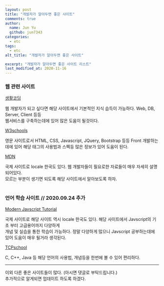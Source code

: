 ```yaml
---
layout: post
title: "개발자가 알아두면 좋은 사이트"
comments: true
author:
  name: Jun Yu
  github: jun7343
categories: 
  - etc
tags: 
  - etc
alt_title: "개발자가 알아두면 좋은 사이트"

excerpt: "개발자가 알아두면 좋은 사이트 리스트"
last_modified_at: 2020-11-16
---
```



### 웹 관련 사이트

[생활코딩](https://opentutorials.org/)   

웹 개발자가 되고 싶다면 해당 사이트에서 기본적인 지식 습득이 가능하다. Web, DB, Server, Client 등등   
웹서비스를 구축하는데에 있어 많은 도움이 될것이다.

[W3schools](https://www.w3schools.com/)

영문 사이트로서 HTML, CSS, Javascript, JQuery, Bootstrap 등등 Front 개발하는데에 있어 해당 태그의 사용법과 스펙등 많은 정보가 있어 도움이 된다.

[MDN](https://developer.mozilla.org/ko/)

국제 사이트로 locale 한국도 있다. 웹 개발자들이 필요로한 자료들이 매우 자세히 설명되어있다.   
모르는 부분이 생기면 되도록 해당 사이트에서 알아보도록 하자.   <br><br>


### 언어 학습 사이트  // 2020.09.24 추가

[Modern Javscript Tutorial](https://ko.javascript.info/)   

국제 사이트로 해당 사이트 역시 locale 한국도 있다. 해당 사이트에서 Javscript의 기초 부터 고급용어까지 다양하게   
개념 및 실습을 통한 학습이 가능하다. 정말 다양하게 많으니 Javscript 공부하는데에 있어 도움이 매우 될거라 생각된다.   

[TCPschool](http://tcpschool.com/)   

C, C++, Java 등 해당 언어의 사용법, 개념등을 한번에 볼 수 있어 편리하다.



----

이외 다른 좋은 사이트들이 많다. (아시면 댓글로 부탁드립니다.)   
추가적으로 알게되면 업데이트 하도록 하겠다.

